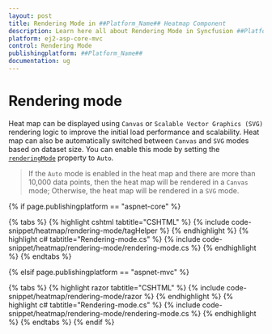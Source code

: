 ```yaml
---
layout: post
title: Rendering Mode in ##Platform_Name## Heatmap Component
description: Learn here all about Rendering Mode in Syncfusion ##Platform_Name## Heatmap component and more.
platform: ej2-asp-core-mvc
control: Rendering Mode
publishingplatform: ##Platform_Name##
documentation: ug
---
```



# Rendering mode

Heat map can be displayed using `Canvas` or `Scalable Vector Graphics (SVG)` rendering logic to improve the initial load performance and scalability. Heat map can also be automatically switched between `Canvas` and `SVG` modes based on dataset size. You can enable this mode by setting the [`renderingMode`](https://help.syncfusion.com/cr/aspnetcore-js2/Syncfusion.EJ2~Syncfusion.EJ2.HeatMap.HeatMap~RenderingMode.html) property to `Auto`.

> If the `Auto` mode is enabled in the heat map and there are more than 10,000 data points, then the heat map will be rendered in a `Canvas` mode; Otherwise, the heat map will be rendered in a `SVG` mode.

{% if page.publishingplatform == "aspnet-core" %}

{% tabs %}
{% highlight cshtml tabtitle="CSHTML" %}
{% include code-snippet/heatmap/rendering-mode/tagHelper %}
{% endhighlight %}
{% highlight c# tabtitle="Rendering-mode.cs" %}
{% include code-snippet/heatmap/rendering-mode/rendering-mode.cs %}
{% endhighlight %}
{% endtabs %}

{% elsif page.publishingplatform == "aspnet-mvc" %}

{% tabs %}
{% highlight razor tabtitle="CSHTML" %}
{% include code-snippet/heatmap/rendering-mode/razor %}
{% endhighlight %}
{% highlight c# tabtitle="Rendering-mode.cs" %}
{% include code-snippet/heatmap/rendering-mode/rendering-mode.cs %}
{% endhighlight %}
{% endtabs %}
{% endif %}

